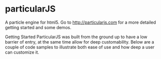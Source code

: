 particularJS
============

A particle engine for html5. Go to http://particularjs.com for a more detailed getting started and some demos.

Getting Started
ParticularJS was built from the ground up to have a low barrier of entry, at the same time allow for deep customability. Below are a couple of code samples to illustrate both ease of use and how deep a user can customize it.
